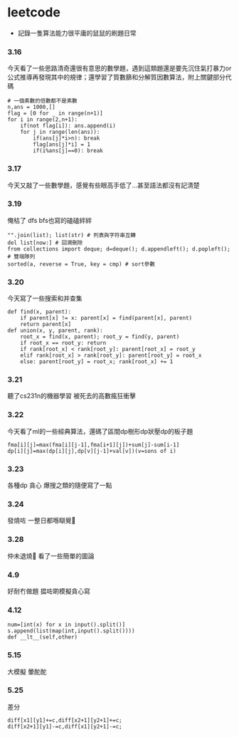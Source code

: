 # leetcode
- 記錄一隻算法能力很平庸的鼠鼠的刷題日常

### 3.16

今天看了一些思路清奇還很有意思的數學題，遇到這類題還是要先沉住氣打暴力or公式推導再發現其中的規律；還學習了質數篩和分解質因數算法，附上關鍵部分代碼
```
# 一個素數的倍數都不是素數
n,ans = 1000,[]
flag = [0 for _ in range(n+1)]
for i in range(2,n+1):
    if(not flag[i]): ans.append(i)
    for j in range(len(ans)):
        if(ans[j]*i>n): break
        flag[ans[j]*i] = 1
        if(i%ans[j]==0): break
```

### 3.17

今天又敲了一些數學題，感覺有些眼高手低了...甚至語法都沒有記清楚

### 3.19

俺枯了 dfs bfs也寫的磕磕絆絆
```
"".join(list); list(str) # 列表與字符串互轉
del list[now:] # 回溯刪除
from collections import deque; d=deque(); d.appendleft(); d.popleft(); # 雙端隊列
sorted(a, reverse = True, key = cmp) # sort參數
```

### 3.20

今天寫了一些搜索和并查集
```
def find(x, parent):
    if parent[x] != x: parent[x] = find(parent[x], parent)
    return parent[x]
def union(x, y, parent, rank):
    root_x = find(x, parent); root_y = find(y, parent)
    if root_x == root_y: return
    if rank[root_x] < rank[root_y]: parent[root_x] = root_y
    elif rank[root_x] > rank[root_y]: parent[root_y] = root_x
    else: parent[root_y] = root_x; rank[root_x] += 1
```

### 3.21

聽了cs231n的機器學習 被死去的高數瘋狂衝擊

### 3.22

今天看了ml的一些經典算法，還碼了區間dp樹形dp狀壓dp的板子題
```
fma[i][j]=max(fma[i][j-1],fma[i+1][j])+sum[j]-sum[i-1]
dp[i][j]=max(dp[i][j],dp[v][j-1]+val[v])(v=sons of i)
```

### 3.23

各種dp 貪心 爆搜之類的隨便寫了一點

### 3.24

發燒咗 一整日都喺瞓覺🤒

### 3.28

仲未退燒🚬 看了一些簡單的圖論

### 4.9

好耐冇做題 揾咗啲模擬貪心寫

### 4.12

```
num=[int(x) for x in input().split()]
s.append(list(map(int,input().split())))
def __lt__(self,other)
```
### 5.15

大模擬 暈酡酡

### 5.25

差分
```
diff[x1][y1]+=c,diff[x2+1][y2+1]+=c;
diff[x2+1][y1]-=c,diff[x1][y2+1]-=c;
```

